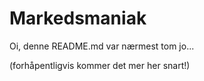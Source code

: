 # Markedsmaniak
Oi, denne README.md var nærmest tom jo...

(forhåpentligvis kommer det mer her snart!)